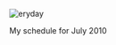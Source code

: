 ![eryday][eryday]

My schedule for July 2010

<!-- Images -->
[eryday]: /sites/default/files/rapschedule.jpeg